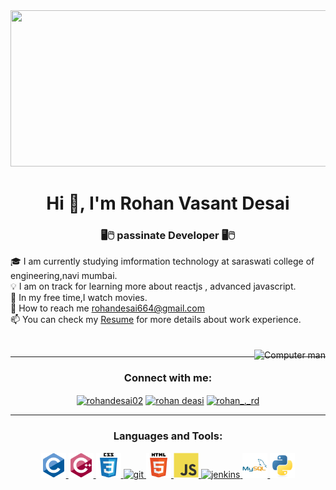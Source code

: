 
<img src="https://yaya.studio/wp-content/uploads/2018/10/Welcome-3.gif" style="width:1000px;height:250px;">
<h1 align="center">Hi 👋, I'm Rohan Vasant Desai</h1>
<h3 align="center">🖥️🖱️ passinate Developer 🖥️🖱️</h3>
🎓  I am currently studying imformation technology at saraswati college of engineering,navi mumbai.<br>
💡   I am on track for learning more about reactjs , advanced javascript.<br>
🎥  In my free time,I watch movies.<br>
💬  How to reach me <a href="mailto:rohandesai664@gmail.com">rohandesai664@gmail.com</a><br>
📫  You can check my <a href="https://github.com/rohan664/rohan664/blob/main/rohan_resume.pdf">Resume</a> for more details about work experience.
<p align="right"><img src="https://static.wixstatic.com/media/b44604_eb3e4922cf4142818905da9caf4b6388~mv2.gif" alt="Computer man" style="position:relative;top:20px;width:1000px;height:350px;"></p>

<hr>
<h3 align="center">Connect with me:</h3>
<p align="center">
<a href="https://twitter.com/rohandesai02" target="blank"><img align="center" src="https://raw.githubusercontent.com/rahuldkjain/github-profile-readme-generator/master/src/images/icons/Social/twitter.svg" alt="rohandesai02" height="30" width="40" /></a>
<a href="https://fb.com/rohan deasi" target="blank"><img align="center" src="https://raw.githubusercontent.com/rahuldkjain/github-profile-readme-generator/master/src/images/icons/Social/facebook.svg" alt="rohan deasi" height="30" width="40" /></a>
<a href="https://instagram.com/rohan_._rd" target="blank"><img align="center" src="https://raw.githubusercontent.com/rahuldkjain/github-profile-readme-generator/master/src/images/icons/Social/instagram.svg" alt="rohan_._rd" height="30" width="40" /></a>
</p>
<hr>
<h3 align="center">Languages and Tools:</h3>
<p align="center"> <a href="https://www.cprogramming.com/" target="_blank"> <img src="https://raw.githubusercontent.com/devicons/devicon/master/icons/c/c-original.svg" alt="c" width="40" height="40"/> </a> <a href="https://www.w3schools.com/cpp/" target="_blank"> <img src="https://raw.githubusercontent.com/devicons/devicon/master/icons/cplusplus/cplusplus-original.svg" alt="cplusplus" width="40" height="40"/> </a> <a href="https://www.w3schools.com/css/" target="_blank"> <img src="https://raw.githubusercontent.com/devicons/devicon/master/icons/css3/css3-original-wordmark.svg" alt="css3" width="40" height="40"/> </a> <a href="https://git-scm.com/" target="_blank"> <img src="https://www.vectorlogo.zone/logos/git-scm/git-scm-icon.svg" alt="git" width="40" height="40"/> </a> <a href="https://www.w3.org/html/" target="_blank"> <img src="https://raw.githubusercontent.com/devicons/devicon/master/icons/html5/html5-original-wordmark.svg" alt="html5" width="40" height="40"/> </a> <a href="https://developer.mozilla.org/en-US/docs/Web/JavaScript" target="_blank"> <img src="https://raw.githubusercontent.com/devicons/devicon/master/icons/javascript/javascript-original.svg" alt="javascript" width="40" height="40"/> </a> <a href="https://www.jenkins.io" target="_blank"> <img src="https://www.vectorlogo.zone/logos/jenkins/jenkins-icon.svg" alt="jenkins" width="40" height="40"/> </a> <a href="https://www.mysql.com/" target="_blank"> <img src="https://raw.githubusercontent.com/devicons/devicon/master/icons/mysql/mysql-original-wordmark.svg" alt="mysql" width="40" height="40"/> </a> <a href="https://www.python.org" target="_blank"> <img src="https://raw.githubusercontent.com/devicons/devicon/master/icons/python/python-original.svg" alt="python" width="40" height="40"/> </a> </p>
